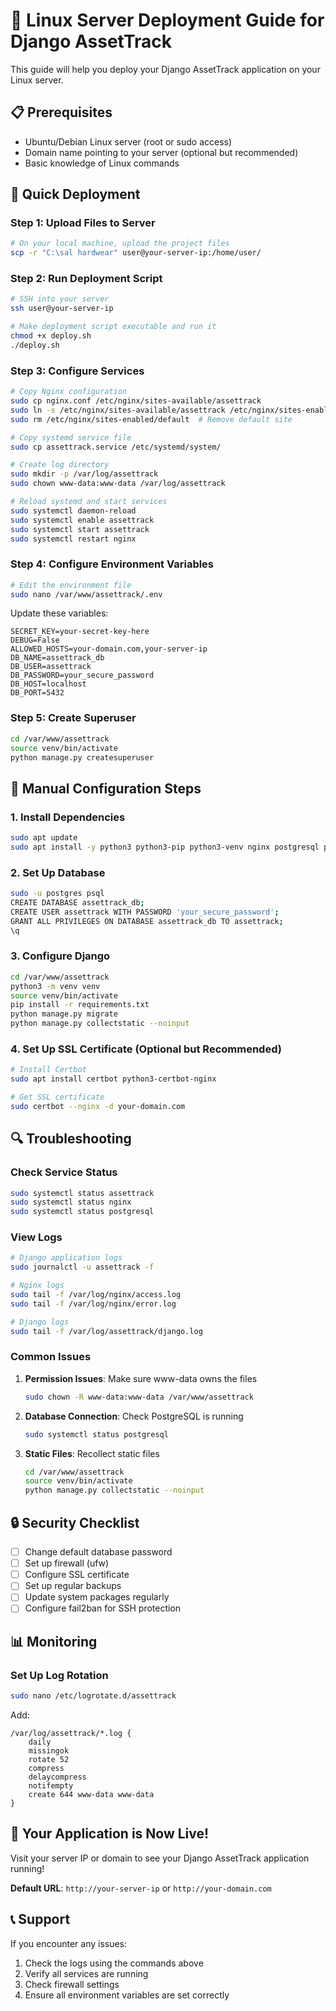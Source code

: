 # 🐧 Linux Server Deployment Guide for Django AssetTrack

This guide will help you deploy your Django AssetTrack application on your Linux server.

## 📋 Prerequisites

- Ubuntu/Debian Linux server (root or sudo access)
- Domain name pointing to your server (optional but recommended)
- Basic knowledge of Linux commands

## 🚀 Quick Deployment

### Step 1: Upload Files to Server

```bash
# On your local machine, upload the project files
scp -r "C:\sal hardwear" user@your-server-ip:/home/user/
```

### Step 2: Run Deployment Script

```bash
# SSH into your server
ssh user@your-server-ip

# Make deployment script executable and run it
chmod +x deploy.sh
./deploy.sh
```

### Step 3: Configure Services

```bash
# Copy Nginx configuration
sudo cp nginx.conf /etc/nginx/sites-available/assettrack
sudo ln -s /etc/nginx/sites-available/assettrack /etc/nginx/sites-enabled/
sudo rm /etc/nginx/sites-enabled/default  # Remove default site

# Copy systemd service file
sudo cp assettrack.service /etc/systemd/system/

# Create log directory
sudo mkdir -p /var/log/assettrack
sudo chown www-data:www-data /var/log/assettrack

# Reload systemd and start services
sudo systemctl daemon-reload
sudo systemctl enable assettrack
sudo systemctl start assettrack
sudo systemctl restart nginx
```

### Step 4: Configure Environment Variables

```bash
# Edit the environment file
sudo nano /var/www/assettrack/.env
```

Update these variables:
```env
SECRET_KEY=your-secret-key-here
DEBUG=False
ALLOWED_HOSTS=your-domain.com,your-server-ip
DB_NAME=assettrack_db
DB_USER=assettrack
DB_PASSWORD=your_secure_password
DB_HOST=localhost
DB_PORT=5432
```

### Step 5: Create Superuser

```bash
cd /var/www/assettrack
source venv/bin/activate
python manage.py createsuperuser
```

## 🔧 Manual Configuration Steps

### 1. Install Dependencies

```bash
sudo apt update
sudo apt install -y python3 python3-pip python3-venv nginx postgresql postgresql-contrib supervisor git
```

### 2. Set Up Database

```bash
sudo -u postgres psql
CREATE DATABASE assettrack_db;
CREATE USER assettrack WITH PASSWORD 'your_secure_password';
GRANT ALL PRIVILEGES ON DATABASE assettrack_db TO assettrack;
\q
```

### 3. Configure Django

```bash
cd /var/www/assettrack
python3 -m venv venv
source venv/bin/activate
pip install -r requirements.txt
python manage.py migrate
python manage.py collectstatic --noinput
```

### 4. Set Up SSL Certificate (Optional but Recommended)

```bash
# Install Certbot
sudo apt install certbot python3-certbot-nginx

# Get SSL certificate
sudo certbot --nginx -d your-domain.com
```

## 🔍 Troubleshooting

### Check Service Status

```bash
sudo systemctl status assettrack
sudo systemctl status nginx
sudo systemctl status postgresql
```

### View Logs

```bash
# Django application logs
sudo journalctl -u assettrack -f

# Nginx logs
sudo tail -f /var/log/nginx/access.log
sudo tail -f /var/log/nginx/error.log

# Django logs
sudo tail -f /var/log/assettrack/django.log
```

### Common Issues

1. **Permission Issues**: Make sure www-data owns the files
   ```bash
   sudo chown -R www-data:www-data /var/www/assettrack
   ```

2. **Database Connection**: Check PostgreSQL is running
   ```bash
   sudo systemctl status postgresql
   ```

3. **Static Files**: Recollect static files
   ```bash
   cd /var/www/assettrack
   source venv/bin/activate
   python manage.py collectstatic --noinput
   ```

## 🔒 Security Checklist

- [ ] Change default database password
- [ ] Set up firewall (ufw)
- [ ] Configure SSL certificate
- [ ] Set up regular backups
- [ ] Update system packages regularly
- [ ] Configure fail2ban for SSH protection

## 📊 Monitoring

### Set Up Log Rotation

```bash
sudo nano /etc/logrotate.d/assettrack
```

Add:
```
/var/log/assettrack/*.log {
    daily
    missingok
    rotate 52
    compress
    delaycompress
    notifempty
    create 644 www-data www-data
}
```

## 🚀 Your Application is Now Live!

Visit your server IP or domain to see your Django AssetTrack application running!

**Default URL**: `http://your-server-ip` or `http://your-domain.com`

## 📞 Support

If you encounter any issues:
1. Check the logs using the commands above
2. Verify all services are running
3. Check firewall settings
4. Ensure all environment variables are set correctly
